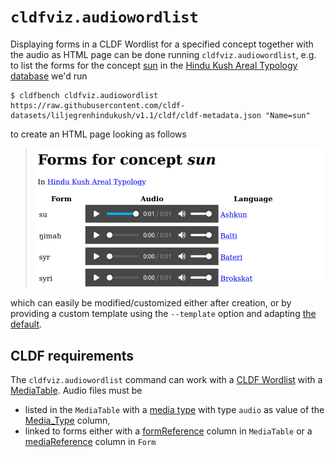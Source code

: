 # `cldfviz.audiowordlist`

Displaying forms in a CLDF Wordlist for a specified concept together with the audio as HTML page can be done running
`cldfviz.audiowordlist`, e.g. to list the forms for the concept [sun](https://hindukush.clld.org/parameters/12)
in the [Hindu Kush Areal Typology database](https://hindukush.clld.org/) we'd run

```shell
$ cldfbench cldfviz.audiowordlist https://raw.githubusercontent.com/cldf-datasets/liljegrenhindukush/v1.1/cldf/cldf-metadata.json "Name=sun"
```

to create an HTML page looking as follows

> ![](output/awl_hindukush.png)

which can easily be modified/customized either after creation, or by providing a custom template
using the `--template` option and adapting [the default](../src/cldfviz/templates/audiowordlist/audiowordlist.html).


## CLDF requirements

The `cldfviz.audiowordlist` command can work with a [CLDF Wordlist](https://github.com/cldf/cldf/tree/master/modules/Wordlist)
with a [MediaTable](https://github.com/cldf/cldf/tree/master/components/media). Audio files must be 
- listed in the `MediaTable` with a [media type](https://developer.mozilla.org/en-US/docs/Web/HTTP/Basics_of_HTTP/MIME_types) 
  with type `audio` as value of the [Media_Type](https://cldf.clld.org/v1.0/terms.html#mediaType) column,
- linked to forms either with a [formReference](https://cldf.clld.org/v1.0/terms.html#formReference) column in `MediaTable` or
  a [mediaReference](https://cldf.clld.org/v1.0/terms.html#mediaReference) column in `Form`
